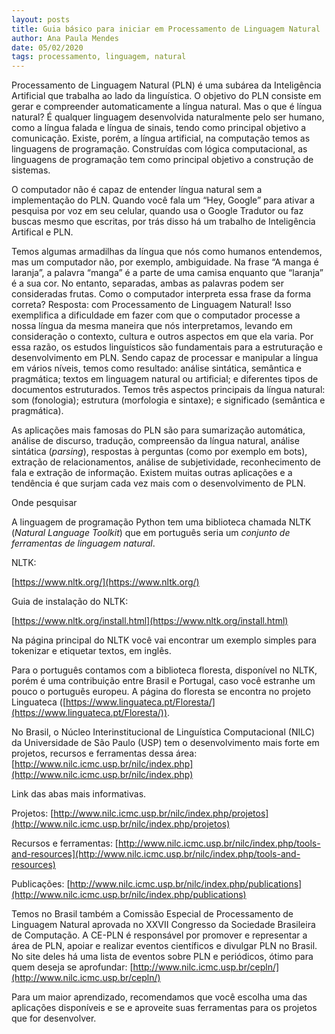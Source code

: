```yaml
---
layout: posts
title: Guia básico para iniciar em Processamento de Linguagem Natural
author: Ana Paula Mendes
date: 05/02/2020
tags: processamento, linguagem, natural
---
```


Processamento de Linguagem Natural (PLN) é uma subárea da Inteligência Artificial que trabalha ao lado da linguística. O objetivo do PLN consiste em gerar e compreender automaticamente a língua natural. Mas o que é língua natural? É qualquer linguagem desenvolvida naturalmente pelo ser humano, como a língua falada e língua de sinais, tendo como principal objetivo a comunicação. Existe, porém, a língua artificial, na computação temos as linguagens de programação. Construídas com lógica computacional, as linguagens de programação tem como principal objetivo a construção de sistemas.


O computador não é capaz de entender língua natural sem a implementação do PLN. Quando você fala um “Hey, Google” para ativar a pesquisa por voz em seu celular, quando usa o Google Tradutor ou faz buscas mesmo que escritas, por trás disso há um trabalho de Inteligência Artifical e PLN.



Temos algumas armadilhas da língua que nós como humanos entendemos, mas um computador não, por exemplo, ambiguidade. Na frase “A manga é laranja”, a palavra “manga” é a parte de uma camisa enquanto que “laranja” é a sua cor. No entanto, separadas, ambas as palavras podem ser consideradas frutas. Como o computador interpreta essa frase da forma correta? Resposta: com Processamento de Linguagem Natural! Isso exemplifica a dificuldade em fazer com que o computador processe a nossa língua da mesma maneira que nós interpretamos, levando em consideração o contexto, cultura e outros aspectos em que ela varia. Por essa razão, os estudos linguísticos são fundamentais para a estruturação e desenvolvimento em PLN. Sendo capaz de processar e manipular a língua em vários níveis, temos como resultado: análise sintática, semântica e pragmática; textos em linguagem natural ou artificial; e diferentes tipos de documentos estruturados. Temos três aspectos principais da língua natural: som (fonologia); estrutura (morfologia e sintaxe); e significado (semântica e pragmática).



As aplicações mais famosas do PLN são para sumarização automática, análise de discurso, tradução, compreensão da língua natural, análise sintática (*parsing*), respostas à perguntas (como por exemplo em bots), extração de relacionamentos, análise de subjetividade, reconhecimento de fala e extração de informação. Existem muitas outras aplicações e a tendência é que surjam cada vez mais com o desenvolvimento de PLN.




Onde pesquisar

A linguagem de programação Python tem uma biblioteca chamada NLTK (*Natural Language Toolkit*) que em português seria um *conjunto de ferramentas de linguagem natural*.



NLTK:

[https://www.nltk.org/](https://www.nltk.org/)



Guia de instalação do NLTK:

[https://www.nltk.org/install.html](https://www.nltk.org/install.html)



Na página principal do NLTK você vai encontrar um exemplo simples para tokenizar e etiquetar textos, em inglês.




Para o português contamos com a biblioteca floresta, disponível no NLTK, porém é uma contribuição entre Brasil e Portugal, caso você estranhe um pouco o português europeu. A página do floresta se encontra no projeto Linguateca ([https://www.linguateca.pt/Floresta/](https://www.linguateca.pt/Floresta/)).



No Brasil, o Núcleo Interinstitucional de Linguística Computacional (NILC) da Universidade de São Paulo (USP) tem o desenvolvimento mais forte em projetos, recursos e ferramentas dessa área: [http://www.nilc.icmc.usp.br/nilc/index.php](http://www.nilc.icmc.usp.br/nilc/index.php)



Link das abas mais informativas.



Projetos: [http://www.nilc.icmc.usp.br/nilc/index.php/projetos](http://www.nilc.icmc.usp.br/nilc/index.php/projetos)

Recursos e ferramentas: [http://www.nilc.icmc.usp.br/nilc/index.php/tools-and-resources](http://www.nilc.icmc.usp.br/nilc/index.php/tools-and-resources)

Publicações: [http://www.nilc.icmc.usp.br/nilc/index.php/publications](http://www.nilc.icmc.usp.br/nilc/index.php/publications)



Temos no Brasil também a Comissão Especial de Processamento de Linguagem Natural aprovada no XXVII Congresso da Sociedade Brasileira de Computação. A CE-PLN é responsável por promover e representar a área de PLN, apoiar e realizar eventos científicos e divulgar PLN no Brasil. No site deles há uma lista de eventos sobre PLN e periódicos, ótimo para quem deseja se aprofundar: [http://www.nilc.icmc.usp.br/cepln/](http://www.nilc.icmc.usp.br/cepln/)



Para um maior aprendizado, recomendamos que você escolha uma das aplicações disponíveis e se e aproveite suas ferramentas para os projetos que for desenvolver.
